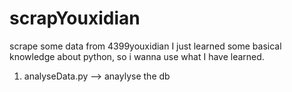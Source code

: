 # scrapYouxidian
scrape some data from 4399youxidian
I just learned some basical knowledge about python, so i wanna use what I have learned.
1. analyseData.py --> anaylyse the db